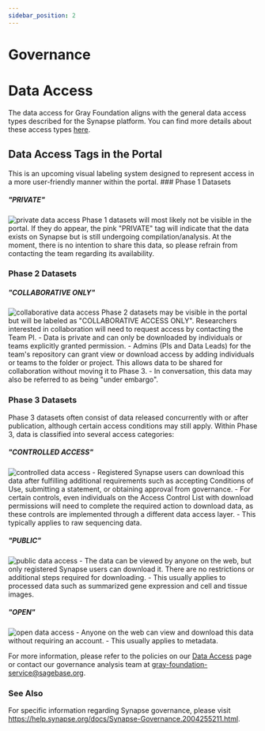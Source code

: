 ```yaml
---
sidebar_position: 2
---
```


# Governance

# Data Access

The data access for Gray Foundation aligns with the general data access types described for the Synapse platform. You can find more details about these access types [here](https://help.synapse.org/docs/Data-Access-Types.2014904611.html).

## Data Access Tags in the Portal

<Callout type="info" emoji="ℹ️">
  This is an upcoming visual labeling system designed to represent access in a more user-friendly manner within the portal.
</Callout>

<Steps>
### Phase 1 Datasets

##### "PRIVATE"
<Image src="/badge_phase1_PRIVATE.svg" alt="private data access" width={160} height={30} />
Phase 1 datasets will most likely not be visible in the portal. If they do appear, the pink "PRIVATE" tag will indicate that the data exists on Synapse but is still undergoing compilation/analysis. At the moment, there is no intention to share this data, so please refrain from contacting the team regarding its availability.

### Phase 2 Datasets

##### "COLLABORATIVE ONLY"
<Image src="/badge_phase2_COLLAB.svg" alt="collaborative data access" width={270} height={30} />
Phase 2 datasets may be visible in the portal but will be labeled as "COLLABORATIVE ACCESS ONLY". Researchers interested in collaboration will need to request access by contacting the Team PI.
- Data is private and can only be downloaded by individuals or teams explicitly granted permission.
- Admins (PIs and Data Leads) for the team's repository can grant view or download access by adding individuals or teams to the folder or project. This allows data to be shared for collaboration without moving it to Phase 3.
- In conversation, this data may also be referred to as being "under embargo".

### Phase 3 Datasets

Phase 3 datasets often consist of data released concurrently with or after publication, although certain access conditions may still apply. Within Phase 3, data is classified into several access categories:

##### "CONTROLLED ACCESS"
<Image src="/badge_phase3_CONTROLLED.svg" alt="controlled data access" width={200} height={30} />
- Registered Synapse users can download this data after fulfilling additional requirements such as accepting Conditions of Use, submitting a statement, or obtaining approval from governance.
- For certain controls, even individuals on the Access Control List with download permissions will need to complete the required action to download data, as these controls are implemented through a different data access layer.
- This typically applies to raw sequencing data.

##### "PUBLIC"
<Image src="/badge_phase3_PUBLIC.svg" alt="public data access" width={140} height={30} />
- The data can be viewed by anyone on the web, but only registered Synapse users can download it. There are no restrictions or additional steps required for downloading.
- This usually applies to processed data such as summarized gene expression and cell and tissue images.

##### "OPEN"
<Image src="/badge_phase3_OPEN.svg" alt="open data access" width={130} height={30} />
- Anyone on the web can view and download this data without requiring an account.
- This usually applies to metadata.

</Steps>

For more information, please refer to the policies on our [Data Access](/help/data-access) page or contact our governance analysis team at gray-foundation-service@sagebase.org.

### See Also

For specific information regarding Synapse governance, please visit https://help.synapse.org/docs/Synapse-Governance.2004255211.html.
